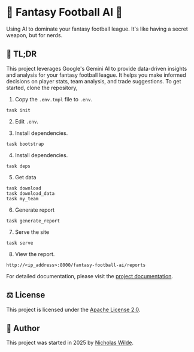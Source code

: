 # :football: Fantasy Football AI :robot:

Using AI to dominate your fantasy football league. It's like having a secret weapon, but for nerds.

## :memo: TL;DR

This project leverages Google's Gemini AI to provide data-driven insights and analysis for your fantasy football league. It helps you make informed decisions on player stats, team analysis, and trade suggestions. To get started, clone the repository,

1. Copy the `.env.tmpl` file to `.env`.

```shell
task init
```

2. Edit `.env`. 

3. Install dependencies.

```shell
task bootstrap
```

4. Install dependencies.

```shell
task deps
```

5. Get data

```shell
task download
task download_data
task my_team
```

6. Generate report

```shell
task generate_report
```

7. Serve the site

```shell
task serve
```

8. View the report.

```shell
http://<ip_address>:8000/fantasy-football-ai/reports
```

For detailed documentation, please visit the [project documentation](https://nicholaswilde.github.io/fantasy-football-ai/).

## :balance_scale: License

This project is licensed under the [Apache License 2.0](./LICENSE).

## :pencil: Author

This project was started in 2025 by [Nicholas Wilde](https://github.com/nicholaswilde/).
